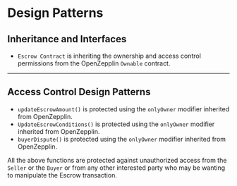 # Design Patterns

## Inheritance and Interfaces
* ```Escrow Contract``` is inheriting the ownership and access control permissions from the OpenZepplin ```Ownable``` contract.

---
## Access Control Design Patterns
* ```updateEscrowAmount()``` is protected using the ```onlyOwner``` modifier inherited from OpenZepplin.
* ```UpdateEscrowConditions()``` is protected using the ```onlyOwner``` modifier inherited from OpenZepplin.
* ```buyerDispute()``` is protected using the ```onlyOwner``` modifier inherited from OpenZepplin.

All the above functions are protected against unauthorized access from the `Seller` or the `Buyer` or from any other interested party who may be wanting to manipulate the Escrow transaction.
